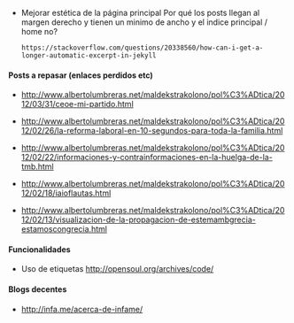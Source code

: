 * Mejorar estética de la página principal 
 Por qué los posts llegan al margen derecho y tienen un minimo de ancho y el indice principal / home no?
  
      https://stackoverflow.com/questions/20338560/how-can-i-get-a-longer-automatic-excerpt-in-jekyll
  
  
#### Posts a repasar (enlaces perdidos etc)

* http://www.albertolumbreras.net/maldekstrakolono/pol%C3%ADtica/2012/03/31/ceoe-mi-partido.html

* http://www.albertolumbreras.net/maldekstrakolono/pol%C3%ADtica/2012/02/26/la-reforma-laboral-en-10-segundos-para-toda-la-familia.html

* http://www.albertolumbreras.net/maldekstrakolono/pol%C3%ADtica/2012/02/22/informaciones-y-contrainformaciones-en-la-huelga-de-la-tmb.html

* http://www.albertolumbreras.net/maldekstrakolono/pol%C3%ADtica/2012/02/18/iaioflautas.html

* http://www.albertolumbreras.net/maldekstrakolono/pol%C3%ADtica/2012/02/13/visualizacion-de-la-propagacion-de-estemambgrecia-estamoscongrecia.html



#### Funcionalidades

* Uso de etiquetas
http://opensoul.org/archives/code/


#### Blogs decentes

* http://infa.me/acerca-de-infame/
